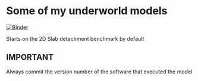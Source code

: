 # Some of my underworld models

[![Binder](https://mybinder.org/badge_logo.svg)](https://mybinder.org/v2/gh/julesghub/uw_model/master?filepath=SlabDetachment%2FSlabDetachment_B.ipynb)

Starts on the 2D Slab detachment benchmark by default

## IMPORTANT
Always commit the version number of the software that executed the model
